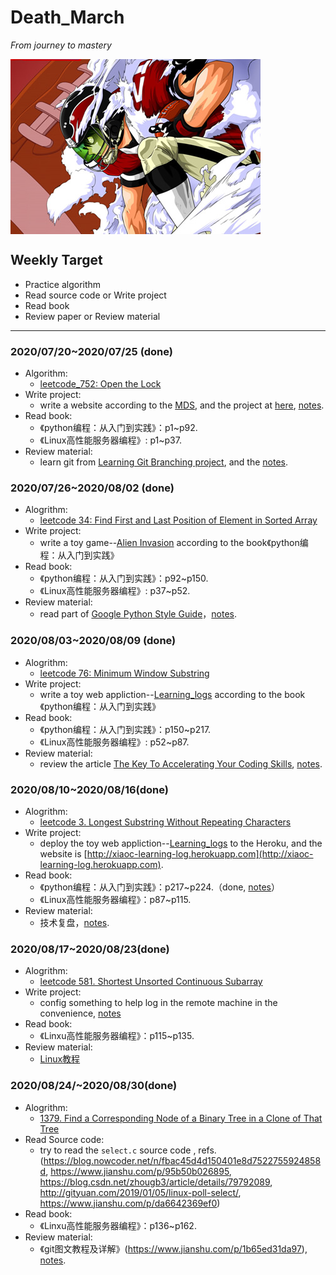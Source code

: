 # Death_March
*From journey to mastery*

<img src="./pic/eyeshield_21.jpg" alt="eyeshield_21" align=center>

## Weekly Target
* Practice algorithm
* Read source code or Write project
* Read book
* Review paper or Review material
****

### 2020/07/20~2020/07/25 (done)
* Algorithm:
	* [leetcode_752: Open the Lock](./algorithm/leetcode/leetcode_752.md)
* Write project:
	* write a website according to the [MDS](https://developer.mozilla.org/zh-CN/docs/Learn/Getting_started_with_the_web), and the project at [here](https://github.com/Xiaoccer/Xiaoccer.github.io), [notes](./cs-note/web/web_site/note.md).
* Read book:
	*  《python编程：从入门到实践》：p1~p92.
	*  《Linux高性能服务器编程》: p1~p37.
* Review material:
	* learn git from [ Learning Git Branching project](https://learngitbranching.js.org/?locale=zh_CN), and the [notes](./tools/git_notes/git.md).

### 2020/07/26~2020/08/02 (done)
* Alogrithm:
	* [leetcode 34: Find First and Last Position of Element in Sorted Array](./algorithm/leetcode/leetcode_34.md)
* Write project:
	* write a toy game--[Alien Invasion](https://github.com/Xiaoccer/Python-Crash-Course-Projects/tree/master/Alien_Game) according to the book《python编程：从入门到实践》
* Read book:
	*  《python编程：从入门到实践》：p92~p150.
	*  《Linux高性能服务器编程》: p37~p52.
* Review material:
	* read part of [Google Python Style Guide](https://github.com/google/styleguide/blob/gh-pages/pyguide.md)，[notes](./cs-note/python/google_style_guide.md).

### 2020/08/03~2020/08/09 (done)
* Alogrithm:
	* [leetcode 76: Minimum Window Substring](./algorithm/leetcode/leetcode_76.md)
* Write project:
	* write a toy web appliction--[Learning_logs](https://github.com/Xiaoccer/Python-Crash-Course-Projects/tree/master/learning_log) according to the book《python编程：从入门到实践》
* Read book:
	*  《python编程：从入门到实践》：p150~p217.
	*  《Linux高性能服务器编程》: p52~p87.
* Review material:
	* review the article  [The Key To Accelerating Your Coding Skills](http://blog.thefirehoseproject.com/posts/learn-to-code-and-be-self-reliant/), [notes](./cs-note/notes.md).


### 2020/08/10~2020/08/16(done)
* Alogrithm:
	* [leetcode 3. Longest Substring Without Repeating Characters](./algorithm/leetcode/leetcode_3.md)
* Write project:
	* deploy the toy web appliction--[Learning_logs](https://github.com/Xiaoccer/Python-Crash-Course-Projects/tree/master/learning_log) to the Heroku, and the website is [http://xiaoc-learning-log.herokuapp.com](http://xiaoc-learning-log.herokuapp.com).
* Read book:
	* 《python编程：从入门到实践》：p217~p224.（done, [notes](./cs-note/python/python_notes.md)）
	* 《Linux高性能服务器编程》：p87~p115.
* Review material:
	* 技术复盘，[notes](./cs-note/notes.md).

### 2020/08/17~2020/08/23(done)
* Alogrithm:
	* [leetcode 581. Shortest Unsorted Continuous Subarray](./algorithm/leetcode/leetcode_581.md)
* Write project:
	* config something to help log in the remote machine in the convenience, [notes](./cs-note/config_notes.md)
* Read book:
	* 《Linxu高性能服务器编程》：p115~p135.
* Review material:
	* [Linux教程](https://www.w3cschool.cn/linux/)

### 2020/08/24/~2020/08/30(done)
* Alogrithm:
	* [1379. Find a Corresponding Node of a Binary Tree in a Clone of That Tree](./algorithm/leetcode/leetcode_1379.md)
* Read Source code:
	* try to read the `select.c` source code , refs.(https://blog.nowcoder.net/n/fbac45d4d150401e8d7522755924858d, https://www.jianshu.com/p/95b50b026895, 
https://blog.csdn.net/zhougb3/article/details/79792089,
http://gityuan.com/2019/01/05/linux-poll-select/,
https://www.jianshu.com/p/da6642369ef0)
* Read book:
	* 《Linxu高性能服务器编程》：p136~p162.
* Review material:
	* 《git图文教程及详解》(https://www.jianshu.com/p/1b65ed31da97), [notes](./tools/git_notes/git.md).